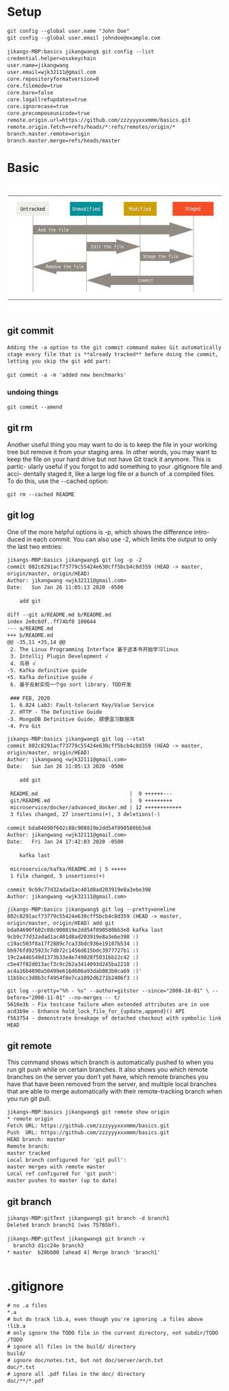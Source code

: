 # Setup
```git
git config --global user.name "John Doe"
git config --global user.email johndoe@example.com

jikangs-MBP:basics jikangwang$ git config --list
credential.helper=osxkeychain
user.name=jikangwang
user.email=wjk32111@gmail.com
core.repositoryformatversion=0
core.filemode=true
core.bare=false
core.logallrefupdates=true
core.ignorecase=true
core.precomposeunicode=true
remote.origin.url=https://github.com/zzzyyyxxxmmm/basics.git
remote.origin.fetch=+refs/heads/*:refs/remotes/origin/*
branch.master.remote=origin
branch.master.merge=refs/heads/master
```

# Basic
<div align=center>
<img src="https://github.com/zzzyyyxxxmmm/basics/blob/master/image/git_state.png" width="500" height="300">
</div>

## git commit
```
Adding the -a option to the git commit command makes Git automatically stage every file that is **already tracked** before doing the commit, letting you skip the git add part:

git commit -a -m 'added new benchmarks'
```

### undoing things
```
git commit --amend
```

## git rm 
Another useful thing you may want to do is to keep the file in your working tree but remove it from your staging area. In other words, you may want to keep the file on your hard drive but not have Git track it anymore. This is partic- ularly useful if you forgot to add something to your .gitignore file and acci- dentally staged it, like a large log file or a bunch of .a compiled files. To do this, use the --cached option:
```
git rm --cached README
```

## git log
One of the more helpful options is -p, which shows the difference intro- duced in each commit. You can also use -2, which limits the output to only the last two entries:
```
jikangs-MBP:basics jikangwang$ git log -p -2
commit 802c8291acf73779c55424e630cff5bcb4c8d359 (HEAD -> master, origin/master, origin/HEAD)
Author: jikangwang <wjk32111@gmail.com>
Date:   Sun Jan 26 11:05:13 2020 -0500

    add git

diff --git a/README.md b/README.md
index 2e0c6df..ff74bf0 100644
--- a/README.md
+++ b/README.md
@@ -35,11 +35,14 @@
 2. The Linux Programming Interface 基于这本书开始学习linux
 3. Intellij Plugin Development √
 4. 鸟哥 √
-5. Kafka definitive guide
+5. Kafka definitive guide √
 6. 基于反射实现一个go sort library. TDD开发
 
 ### FEB, 2020
 1. 6.824 Lab3: Fault-tolerant Key/Value Service
 2. HTTP - The Definitive Guide
-3. MongoDB Definitive Guide, 顺便温习数据库
-4. Pro Git
```

```
jikangs-MBP:basics jikangwang$ git log --stat
commit 802c8291acf73779c55424e630cff5bcb4c8d359 (HEAD -> master, origin/master, origin/HEAD)
Author: jikangwang <wjk32111@gmail.com>
Date:   Sun Jan 26 11:05:13 2020 -0500

    add git

 README.md                              |  9 ++++++---
 git/README.md                          |  9 +++++++++
 microservice/docker/advanced_docker.md | 12 ++++++++++++
 3 files changed, 27 insertions(+), 3 deletions(-)

commit bda04690f602c88c908819e2dd54f090580bb3e8
Author: jikangwang <wjk32111@gmail.com>
Date:   Fri Jan 24 17:42:03 2020 -0500

    kafka last

 microservice/kafka/README.md | 5 +++++
 1 file changed, 5 insertions(+)

commit 9cb9c77d32adad1ac401d8ad203919e8a3ebe398
Author: jikangwang <wjk32111@gmail.com>
```

```
jikangs-MBP:basics jikangwang$ git log --pretty=oneline
802c8291acf73779c55424e630cff5bcb4c8d359 (HEAD -> master, origin/master, origin/HEAD) add git
bda04690f602c88c908819e2dd54f090580bb3e8 kafka last
9cb9c77d32adad1ac401d8ad203919e8a3ebe398 :)
c19ac503f8a17f2889c7ca33bdc936e19107b534 :)
bb976fd925923c7db72c1456d615bdc3977727b1 :)
19c2a446549d1373b33e4e749028f5031bb22c42 :)
c5e47f82d013acf3c9c2b2a3414093d245ba2218 :)
ac4a16b4090a50499e616d606a93dab083b0ca69 :)'
11b5bcc3d8b3cf4954f8e7ca1092d6271b2406f3 :)
```

```
git log --pretty="%h - %s" --author=gitster --since="2008-10-01" \ --before="2008-11-01" --no-merges -- t/
5610e3b - Fix testcase failure when extended attributes are in use
acd3b9e - Enhance hold_lock_file_for_{update,append}() API
f563754 - demonstrate breakage of detached checkout with symbolic link HEAD
```

## git remote
This command shows which branch is automatically pushed to when you run git push while on certain branches. It also shows you which remote branches on the server you don’t yet have, which remote branches you have that have been removed from the server, and multiple local branches that are able to merge automatically with their remote-tracking branch when you run git pull.
```
jikangs-MBP:basics jikangwang$ git remote show origin
* remote origin
Fetch URL: https://github.com/zzzyyyxxxmmm/basics.git
Push  URL: https://github.com/zzzyyyxxxmmm/basics.git
HEAD branch: master
Remote branch:
master tracked
Local branch configured for 'git pull':
master merges with remote master
Local ref configured for 'git push':
master pushes to master (up to date)
```

## git branch

```
jikangs-MBP:gitTest jikangwang$ git branch -d branch1
Deleted branch branch1 (was 75765bf).

jikangs-MBP:gitTest jikangwang$ git branch -v
  branch3 d1cc24e branch3
* master  b20bb00 [ahead 4] Merge branch 'branch1'


```


# .gitignore
```
# no .a files
*.a
# but do track lib.a, even though you're ignoring .a files above
!lib.a
# only ignore the TODO file in the current directory, not subdir/TODO
/TODO
# ignore all files in the build/ directory
build/
# ignore doc/notes.txt, but not doc/server/arch.txt
doc/*.txt
# ignore all .pdf files in the doc/ directory
doc/**/*.pdf
```
